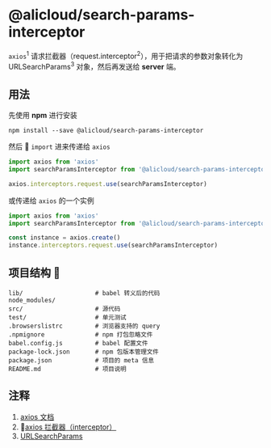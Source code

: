 # @alicloud/search-params-interceptor

`axios`<sup>1</sup> 请求拦截器（request.interceptor<sup>2</sup>），用于把请求的参数对象转化为 URLSearchParams<sup>3</sup> 对象，然后再发送给 **server** 端。

## 用法

先使用 **npm** 进行安装

```
npm install --save @alicloud/search-params-interceptor
```

然后  `import` 进来传递给 `axios`

```js
import axios from 'axios'
import searchParamsInterceptor from '@alicloud/search-params-interceptor'

axios.interceptors.request.use(searchParamsInterceptor)
```

或传递给 `axios` 的一个实例

```js
import axios from 'axios'
import searchParamsInterceptor from '@alicloud/search-params-interceptor'

const instance = axios.create()
instance.interceptors.request.use(searchParamsInterceptor)
```

## 项目结构 

```
lib/                    # babel 转义后的代码
node_modules/
src/                    # 源代码
test/                   # 单元测试
.browserslistrc         # 浏览器支持的 query
.npmignore              # npm 打包忽略文件
babel.config.js         # babel 配置文件
package-lock.json       # npm 包版本管理文件
package.json            # 项目的 meta 信息
README.md               # 项目说明
```

## 注释

1. [axios 文档](https://github.com/axios/axios)
2. [axios 拦截器（interceptor）](https://github.com/axios/axios#interceptors)
3. [URLSearchParams](https://developer.mozilla.org/en-US/docs/Web/API/URLSearchParams)
